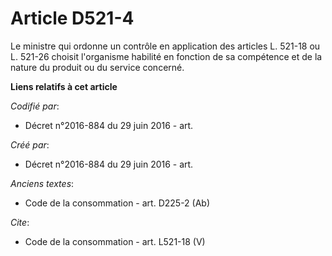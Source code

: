# Article D521-4

Le ministre qui ordonne un contrôle en application des articles L. 521-18 ou L. 521-26 choisit l'organisme habilité en
fonction de sa compétence et de la nature du produit ou du service concerné.

**Liens relatifs à cet article**

_Codifié par_:

  - Décret n°2016-884 du 29 juin 2016 - art.

_Créé par_:

  - Décret n°2016-884 du 29 juin 2016 - art.

_Anciens textes_:

  - Code de la consommation - art. D225-2 (Ab)

_Cite_:

  - Code de la consommation - art. L521-18 (V)
